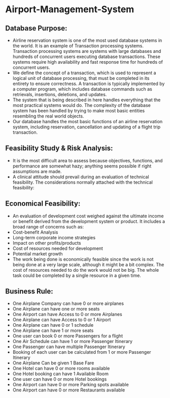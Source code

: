 # Airport-Management-System
## Database Purpose:
* Airline reservation system is one of the most used database systems in the world. It is an example of Transaction processing systems. Transaction processing systems are systems with large databases and hundreds of concurrent users executing database transactions. These systems require high availability and fast response time for hundreds of concurrent users.</br>
* We define the concept of a transaction, which is used to represent a logical unit of database processing, that must be completed in its entirety to ensure correctness. A transaction is typically implemented by a computer program, which includes database commands such as retrievals, insertions, deletions, and updates.
* The system that is being described in here handles everything that the most practical systems would do. The complexity of the database system has been handled by trying to make most basic entities resembling the real world objects.
* Our database handles the most basic functions of an airline reservation system, including reservation, cancellation and updating of a flight trip transaction. 
## Feasibility Study & Risk Analysis:
* It is the most difficult area to assess because objectives, functions, and performance are somewhat hazy; anything seems possible if right assumptions are made.
* A clinical attitude should prevail during an evaluation of technical feasibility. The considerations normally attached with the technical feasibility: 
## Economical Feasibility: 
* An evaluation of development cost weighed against the ultimate income or benefit derived from the development system or product. It includes a broad range of concerns such as:
* Cost-benefit Analysis
* Long-term corporate income strategies
* Impact on other profits/products
* Cost of resources needed for development
* Potential market growth
* The work being done is economically feasible since the work is not being done at a very large scale, although it might be a bit complex. The cost of resources needed to do the work would not be big. The whole task could be completed by a single resource in a given time. 

## Business Rule:
* One Airplane Company can have 0 or more airplanes
* One Airplane can have one or more seats
* One Airport can have Access to 0 or more Airplanes
* One Airplane can have Access to 0 or 1 Airport
* One Airplane can have 0 or 1 schedule
* One Airplane can have 1 or more seats
* One user can book 0 or more Passengers for a flight
* One Air Schedule can have 1 or more Passenger Itinerary
* One Passenger can have multiple Passenger Itinerary
* Booking of each user can be calculated from 1 or more Passenger Itinerary
* One Airplane Can be given 1 Base Fare
* One Hotel can have 0 or more rooms available
* One Hotel booking can have 1 Available Room
* One user can have 0 or more Hotel bookings
* One Airport can have 0 or more Parking spots available
* One Airport can have 0 or more Restaurants available
